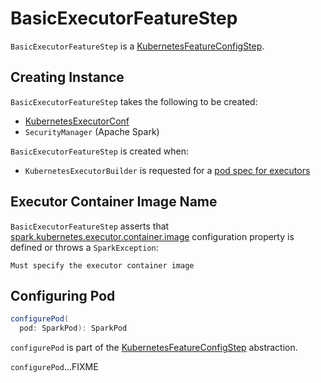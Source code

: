 # BasicExecutorFeatureStep

`BasicExecutorFeatureStep` is a [KubernetesFeatureConfigStep](KubernetesFeatureConfigStep.md).

## Creating Instance

`BasicExecutorFeatureStep` takes the following to be created:

* <span id="kubernetesConf"> [KubernetesExecutorConf](KubernetesExecutorConf.md)
* <span id="secMgr"> `SecurityManager` (Apache Spark)

`BasicExecutorFeatureStep` is created when:

* `KubernetesExecutorBuilder` is requested for a [pod spec for executors](KubernetesExecutorBuilder.md#buildFromFeatures)

## <span id="executorContainerImage"> Executor Container Image Name

`BasicExecutorFeatureStep` asserts that [spark.kubernetes.executor.container.image](configuration-properties.md#spark.kubernetes.executor.container.image) configuration property is defined or throws a `SparkException`:

```text
Must specify the executor container image
```

## <span id="configurePod"> Configuring Pod

```scala
configurePod(
  pod: SparkPod): SparkPod
```

`configurePod` is part of the [KubernetesFeatureConfigStep](KubernetesFeatureConfigStep.md#configurePod) abstraction.

`configurePod`...FIXME
